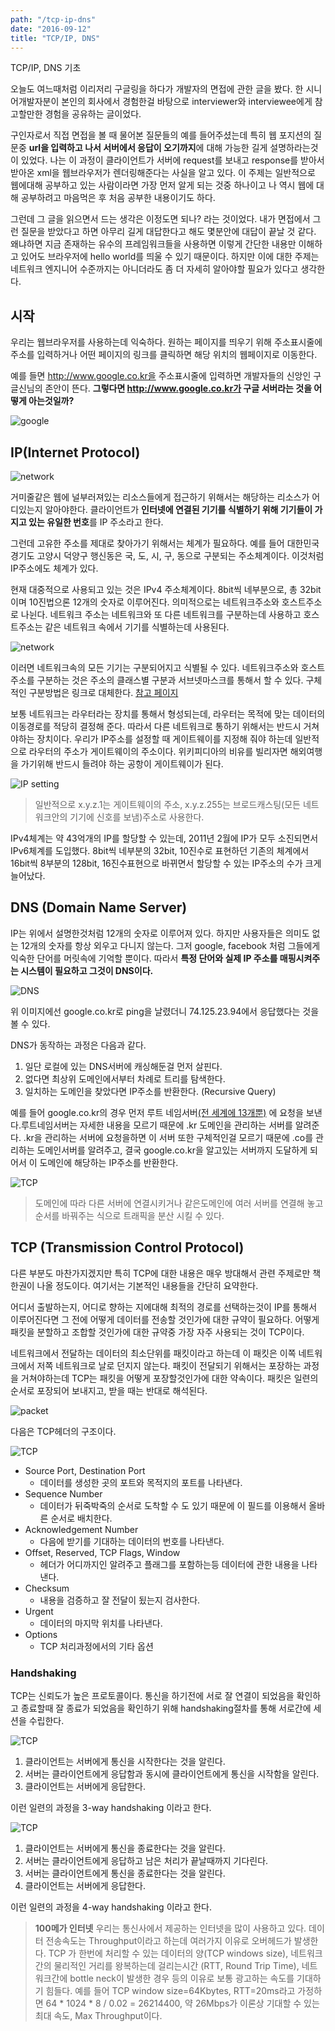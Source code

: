 ```yaml
---
path: "/tcp-ip-dns"
date: "2016-09-12"
title: "TCP/IP, DNS"
---
```




TCP/IP, DNS 기초
<!-- more --> 

<style>
img{ margin: 0 auto; display: block;}
</style>

오늘도 여느때처럼 이리저리 구글링을 하다가 개발자의 면접에 관한 글을 봤다. 한 시니어개발자분이 본인의 회사에서 경험한걸 바탕으로 interviewer와 interviewee에게 참고할만한 경험을 공유하는 글이었다.

구인자로서 직접 면접을 볼 때 물어본 질문들의 예를 들어주셨는데 특히 웹 포지션의 질문중 **url을 입력하고 나서 서버에서 응답이 오기까지**에 대해 가능한 길게 설명하라는것이 있었다. 나는 이 과정이 클라이언트가 서버에 request를 보내고 response를 받아서 받아온 xml을 웹브라우저가 렌더링해준다는 사실을 알고 있다. 이 주제는 일반적으로 웹에대해 공부하고 있는 사람이라면 가장 먼저 알게 되는 것중 하나이고 나 역시 웹에 대해 공부하려고 마음먹은 후 처음 공부한 내용이기도 하다.

그런데 그 글을 읽으면서 드는 생각은 이정도면 되나? 라는 것이었다. 내가 면접에서 그런 질문을 받았다고 하면 아무리 길게 대답한다고 해도
몇분안에 대답이 끝날 것 같다. 왜냐하면 지금 존재하는 유수의 프레임워크들을 사용하면 이렇게 간단한 내용만 이해하고 있어도 브라우저에 hello world를 띄울 수 있기 때문이다.
하지만 이에 대한 주제는 네트워크 엔지니어 수준까지는 아니더라도 좀 더 자세히 알아야할 필요가 있다고 생각한다.


시작
------

우리는 웹브라우저를 사용하는데 익숙하다. 원하는 페이지를 띄우기 위해 주소표시줄에 주소를 입력하거나 어떤 페이지의 링크를 클릭하면 해당 위치의 웹페이지로 이동한다.

예를 들면 http://www.google.co.kr을 주소표시줄에 입력하면 개발자들의 신앙인 구글신님의 존안이 뜬다.
**그렇다면 http://www.google.co.kr가 구글 서버라는 것을 어떻게 아는것일까?**

![google](/images/2016-09-12-until_webpage_load/1.png)

IP(Internet Protocol)
-----

![network](/images/2016-09-12-until_webpage_load/2.png)


거미줄같은 웹에 널부러져있는 리소스들에게 접근하기 위해서는 해당하는 리소스가 어디있는지 알아야한다. 클라이언트가 **인터넷에 연결된 기기를 식별하기 위해 기기들이 가지고 있는 유일한 번호**를 IP 주소라고 한다.

그런데 고유한 주소를 제대로 찾아가기 위해서는 체계가 필요하다. 예를 들어 대한민국 경기도 고양시 덕양구 행신동은 국, 도, 시, 구, 동으로 구분되는 주소체계이다. 이것처럼 IP주소에도 체계가 있다.

현재 대중적으로 사용되고 있는 것은 IPv4 주소체계이다. 8bit씩 네부분으로, 총 32bit이며 10진법으론 12개의 숫자로 이루어진다. 의미적으로는 네트워크주소와 호스트주소로 나뉜다. 네트워크 주소는 네트워크와 또 다른 네트워크를 구분하는데 사용하고 호스트주소는 같은 네트워크 속에서 기기를 식별하는데 사용된다.

![network](/images/2016-09-12-until_webpage_load/3.png)

이러면 네트워크속의 모든 기기는 구분되어지고 식별될 수 있다. 네트워크주소와 호스트주소를 구분하는 것은 주소의 클래스별 구분과 서브넷마스크를 통해서 할 수 있다. 구체적인 구분방법은 링크로 대체한다. <a href="http://terms.naver.com/entry.nhn?docId=2270473&cid=51173&categoryId=51173" target="_blank">참고 페이지</a>

보통 네트워크는 라우터라는 장치를 통해서 형성되는데, 라우터는 목적에 맞는 데이터의 이동경로를 적당히 결정해 준다. 따라서 다른 네트워크로 통하기 위해서는 반드시 거쳐야하는 장치이다.
우리가 IP주소를 설정할 때 게이트웨이를 지정해 줘야 하는데 일반적으로 라우터의 주소가 게이트웨이의 주소이다. 위키피디아의 비유를 빌리자면 해외여행을 가기위해 반드시 들려야 하는 공항이 게이트웨이가 된다.

![IP setting](/images/2016-09-12-until_webpage_load/4.png)

> 일반적으로 x.y.z.1는 게이트웨이의 주소, x.y.z.255는 브로드캐스팅(모든 네트워크안의 기기에 신호를 보냄)주소로 사용한다.

IPv4체계는 약 43억개의 IP를 할당할 수 있는데, 2011년 2월에 IP가 모두 소진되면서 IPv6체계를 도입했다. 8bit씩 네부분의 32bit, 10진수로 표현하던 기존의 체계에서 16bit씩 8부분의 128bit, 16진수표현으로 바뀌면서 할당할 수 있는 IP주소의 수가 크게 늘어났다.

DNS (Domain Name Server)
-----
IP는 위에서 설명한것처럼 12개의 숫자로 이루어져 있다. 하지만 사용자들은 의미도 없는 12개의 숫자를 항상 외우고 다니지 않는다. 그저 google, facebook 처럼 그들에게 익숙한 단어를 머릿속에 기억할 뿐이다. 따라서 **특정 단어와 실제 IP 주소를 매핑시켜주는 시스템이 필요하고 그것이 DNS이다.**

![DNS](/images/2016-09-12-until_webpage_load/5.png)

위 이미지에선 google.co.kr로 ping을 날렸더니 74.125.23.94에서 응답했다는 것을 볼 수 있다.

DNS가 동작하는 과정은 다음과 같다.

1. 일단 로컬에 있는 DNS서버에 캐싱해둔걸 먼저 살핀다.
2. 없다면 최상위 도메인에서부터 차례로 트리를 탐색한다.
3. 일치하는 도메인을 찾았다면 IP주소를 반환한다. (Recursive Query)

예를 들어 google.co.kr의 경우 먼저 루트 네임서버<a href="https://en.wikipedia.org/wiki/Root_name_server#Root_server_addresses" target="_blank">(전 세계에 13개뿐)</a> 에 요청을 보낸다.루트네임서버는 자세한 내용을 모르기 때문에 .kr 도메인을 관리하는 서버를 알려준다. .kr을 관리하는 서버에 요청을하면 이 서버 또한 구체적인걸 모르기 때문에 .co를 관리하는 도메인서버를 알려주고, 결국 google.co.kr을 알고있는 서버까지 도달하게 되어서 이 도메인에 해당하는 IP주소를 반환한다.

![TCP](/images/2016-09-12-until_webpage_load/6.png)

>도메인에 따라 다른 서버에 연결시키거나 같은도메인에 여러 서버를 연결해 놓고 순서를 바꿔주는 식으로 트래픽을 분산 시킬 수 있다.

TCP (Transmission Control Protocol)
-----

다른 부분도 마찬가지겠지만 특히 TCP에 대한 내용은 매우 방대해서 관련 주제로만 책 한권이 나올 정도이다. 여기서는 기본적인 내용들을 간단히 요약한다.

어디서 출발하는지, 어디로 향하는 지에대해 최적의 경로를 선택하는것이 IP를 통해서 이루어진다면 그 전에 어떻게 데이터를 전송할 것인가에 대한 규약이 필요하다. 어떻게 패킷을 분할하고 조합할 것인가에 대한 규약중 가장 자주 사용되는 것이 TCP이다.

네트워크에서 전달하는 데이터의 최소단위를 패킷이라고 하는데 이 패킷은 이쪽 네트워크에서 저쪽 네트워크로 날로 던지지 않는다. 패킷이 전달되기 위해서는 포장하는 과정을 거쳐야하는데 TCP는 패킷을 어떻게 포장할것인가에 대한 약속이다. 패킷은 일련의 순서로 포장되어 보내지고, 받을 때는 반대로 해석된다.

![packet](/images/2016-09-12-until_webpage_load/7.png)

다음은 TCP헤더의 구조이다.

![TCP](/images/2016-09-12-until_webpage_load/8.png)

- Source Port, Destination Port
   - 데이터를 생성한 곳의 포트와 목적지의 포트를 나타낸다.
- Sequence Number
   - 데이터가 뒤죽박죽의 순서로 도착할 수 도 있기 때문에 이 필드를 이용해서 올바른 순서로 배치한다.
- Acknowledgement Number
   - 다음에 받기를 기대하는 데이터의 번호를 나타낸다.
- Offset, Reserved, TCP Flags, Window
   - 헤더가 어디까지인 알려주고 플래그를 포함하는등 데이터에 관한 내용을 나타낸다.
- Checksum
    - 내용을 검증하고 잘 전달이 됬는지 검사한다.
- Urgent
    - 데이터의 마지막 위치를 나타낸다.
- Options
    - TCP 처리과정에서의 기타 옵션

### Handshaking

TCP는 신뢰도가 높은 프로토콜이다. 통신을 하기전에 서로 잘 연결이 되었음을 확인하고 종료할때 잘 종료가 되었음을 확인하기 위해 handshaking절차를 통해 서로간에 세션을 수립한다.

![TCP](/images/2016-09-12-until_webpage_load/9.png)

1. 클라이언트는 서버에게 통신을 시작한다는 것을 알린다.
2. 서버는 클라이언트에게 응답함과 동시에 클라이언트에게 통신을 시작함을 알린다.
3. 클라이언트는 서버에게 응답한다.

이런 일련의 과정을 3-way handshaking 이라고 한다.

![TCP](/images/2016-09-12-until_webpage_load/10.png)

1. 클라이언트는 서버에게 통신을 종료한다는 것을 알린다.
2. 서버는 클라이언트에게 응답하고 남은 처리가 끝날때까지 기다린다.
3. 서버는 클라이언트에게 통신을 종료한다는 것을 알린다.
4. 클라이언트는 서버에게 응답한다.

이런 일련의 과정을 4-way handshaking 이라고 한다.
<br>

>**100메가 인터넷**
우리는 통신사에서 제공하는 인터넷을 많이 사용하고 있다. 데이터 전송속도는 Throughput이라고 하는데 여러가지 이유로 오버헤드가 발생한다. TCP 가 한번에 처리할 수 있는 데이터의 양(TCP windows size), 네트워크간의 물리적인 거리를 왕복하는데 걸리는시간 (RTT, Round Trip Time), 네트워크간에 bottle neck이 발생한 경우 등의 이유로  보통 광고하는 속도를 기대하기 힘들다. 예를 들어 TCP window size=64Kbytes, RTT=20ms라고 가정하면 64 * 1024 * 8 / 0.02 = 26214400, 약 26Mbps가 이론상 기대할 수 있는 최대 속도, Max Throughput이다.

